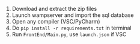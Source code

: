 1. Download and extract the zip files
2. Launch wampserver and import the sql database
3. Open any compiler (VSC/PyCharm)
4. Do ```pip install -r requirements.txt``` in terminal
5. Run ```FrontEnd/Main.py```, use ```launch.json``` if VSC
